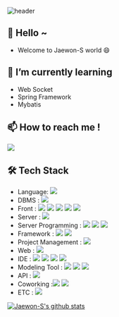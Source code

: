 ![header](https://capsule-render.vercel.app/api?type=Slice&color=gradient&height=300&section=header&text=%20Hitten'%20Different&fontSize=80&rotate=20&animation=fadeIn&fontAlignY=38&desc=&descAlignY=51&descAlign=62&fontAlign=60)
## 👋 Hello ~ 
-  Welcome to Jaewon-S world  :smile:

## 🌱 I’m currently learning 
- Web Socket 
- Spring Framework
- Mybatis

## 📫 How to reach me !
<p><a href="mailto:sk00274@naver.com"><img src="https://img.shields.io/badge/Email-494949?style=flat-square&logo=Minutemailer&logoColor=white&link=sk00274@naver.com"/></a></p>


## 🛠 Tech Stack 
- Language: <img src="https://img.shields.io/badge/Java-007396?style=flat-square&logo=Java&logoColor=yellow"/></a>
- DBMS : <img src="https://img.shields.io/badge/Oracle-F80000?style=flat-square&logo=Oracle&logoColor=white"/></a>
- Front : <img src="https://img.shields.io/badge/HTML5-E34F26?style=flat-square&logo=HTML5&logoColor=white"/></a> <img src="https://img.shields.io/badge/CSS3-1572B6?style=flat-square&logo=CSS3&logoColor=white"/></a> <img src="https://img.shields.io/badge/JavaScript-F7DF1E?style=flat-square&logo=JavaScript&logoColor=white"/></a> <img src="https://img.shields.io/badge/jQuery-0769AD?style=flat-square&logo=jQuery&logoColor=white"/></a> <img src="https://img.shields.io/badge/Bootstrap-7952B3?style=flat-square&logo=Bootstrap&logoColor=white"/></a>
- Server : <img src="https://img.shields.io/badge/Apache Tomcat-F8DC75?style=flat-square&logo=Apache Tomcat&logoColor=white"/></a> 
- Server Programming : <img src="https://img.shields.io/badge/JSP-73398D?style=flat-square&logo=&logoColor=white"/></a> <img src="https://img.shields.io/badge/Servlet-071D49?style=flat-square&logo=&logoColor=white"/></a> <img src="https://img.shields.io/badge/AJAX-0085CA?style=flat-square&logo=&logoColor=white"/></a>
- Framework : <img src="https://img.shields.io/badge/Spring-6DB33F?style=flat-square&logo=Spring&logoColor=white"/></a> <img src="https://img.shields.io/badge/Mybatis-FFFC00?style=flat-square&logo=Mybatis&logoColor=white"/></a>
- Project Management : <img src="https://img.shields.io/badge/Maven-C71A36?style=flat-square&logo=Maven&logoColor=white"/></a>
- Web : <img src="https://img.shields.io/badge/JSON-000000?style=flat-square&logo=JSON&logoColor=white"/></a> 
- IDE : <img src="https://img.shields.io/badge/Eclipse IDE-2C2255?style=flat-square&logo=Eclipse IDE&logoColor=white"/></a> <img src="https://img.shields.io/badge/Visual Studio-5C2D91?style=flat-square&logo=Visual Studio&logoColor=white"/></a> <img src="https://img.shields.io/badge/STS3-6DB33F?style=flat-square&logo=STS3&logoColor=white"/></a> <img src="https://img.shields.io/badge/Sqldeveloper-003B57?style=flat-square&logo=Sqldeveloper&logoColor=white"/></a>
- Modeling Tool : <img src="https://img.shields.io/badge/StarUML-A9225C?style=flat-square&logo=StarUML&logoColor=white"/></a> <img src="https://img.shields.io/badge/ERDcloud-A9225C?style=flat-square&logo=ERDcloud&logoColor=white"/></a> <img src="https://img.shields.io/badge/Kakaooven-FFCD00?style=flat-square&logo=Kakao&logoColor=white"/></a>
- API : <img src="https://img.shields.io/badge/ChartJs-EC6813?style=flat-square&logo=ChartJs&logoColor=white"/></a>
- Coworking :<img src="https://img.shields.io/badge/GitHub-181717?style=flat-square&logo=GitHub&logoColor=white"/></a> <img src="https://img.shields.io/badge/Git-F05032?style=flat-square&logo=Git&logoColor=white"/></a> 
- ETC : <img src="https://img.shields.io/badge/Notion-000000?style=flat-square&logo=Notion&logoColor=white"/></a>


[![Jaewon-S's github stats](https://github-readme-stats.vercel.app/api?username=Jaewon-S&show_icons=true&theme=dark&count_private=true)](https://github.com/Jaewon-S)


<!---
Jaewon-S/Jaewon-S is a ✨ special ✨ repository because its `README.md` (this file) appears on your GitHub profile.
You can click the Preview link to take a look at your changes.
--->
